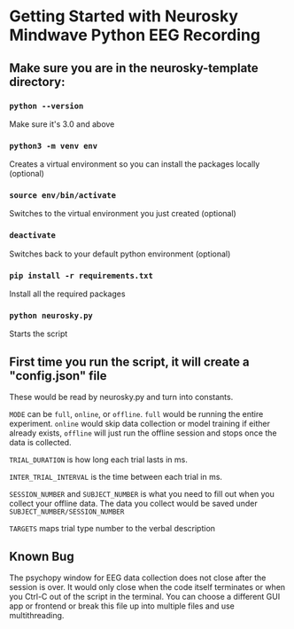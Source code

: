 # Getting Started with Neurosky Mindwave Python EEG Recording

## Make sure you are in the neurosky-template directory:

### `python --version`

Make sure it's 3.0 and above

### `python3 -m venv env`

Creates a virtual environment so you can install the packages locally (optional)

### `source env/bin/activate`

Switches to the virtual environment you just created (optional)

### `deactivate`

Switches back to your default python environment (optional)

### `pip install -r requirements.txt`

Install all the required packages

### `python neurosky.py`

Starts the script

## First time you run the script, it will create a "config.json" file

These would be read by neurosky.py and turn into constants.

`MODE` can be `full`, `online`, or `offline`. `full` would be running the entire experiment. `online` would skip data collection or model training if either already exists, `offline` will just run the offline session and stops once the data is collected.

`TRIAL_DURATION` is how long each trial lasts in ms.

`INTER_TRIAL_INTERVAL` is the time between each trial in ms.

`SESSION_NUMBER` and `SUBJECT_NUMBER` is what you need to fill out when you collect your offline data. The data you collect would be saved under `SUBJECT_NUMBER/SESSION_NUMBER`

`TARGETS` maps trial type number to the verbal description

## Known Bug

The psychopy window for EEG data collection does not close after the session is over. It would only close when the code itself terminates or when you Ctrl-C out of the script in the terminal. You can choose a different GUI app or frontend or break this file up into multiple files and use multithreading.

